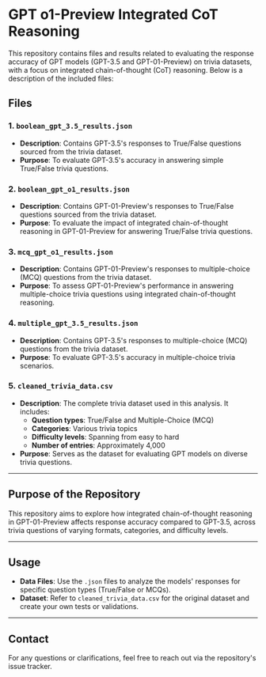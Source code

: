 # GPT o1-Preview Integrated CoT Reasoning

This repository contains files and results related to evaluating the response accuracy of GPT models (GPT-3.5 and GPT-01-Preview) on trivia datasets, with a focus on integrated chain-of-thought (CoT) reasoning. Below is a description of the included files:

## Files

### 1. `boolean_gpt_3.5_results.json`
- **Description**: Contains GPT-3.5's responses to True/False questions sourced from the trivia dataset.
- **Purpose**: To evaluate GPT-3.5's accuracy in answering simple True/False trivia questions.

### 2. `boolean_gpt_o1_results.json`
- **Description**: Contains GPT-01-Preview's responses to True/False questions sourced from the trivia dataset.
- **Purpose**: To evaluate the impact of integrated chain-of-thought reasoning in GPT-01-Preview for answering True/False trivia questions.

### 3. `mcq_gpt_o1_results.json`
- **Description**: Contains GPT-01-Preview's responses to multiple-choice (MCQ) questions from the trivia dataset.
- **Purpose**: To assess GPT-01-Preview's performance in answering multiple-choice trivia questions using integrated chain-of-thought reasoning.

### 4. `multiple_gpt_3.5_results.json`
- **Description**: Contains GPT-3.5's responses to multiple-choice (MCQ) questions from the trivia dataset.
- **Purpose**: To evaluate GPT-3.5's accuracy in multiple-choice trivia scenarios.

### 5. `cleaned_trivia_data.csv`
- **Description**: The complete trivia dataset used in this analysis. It includes:
  - **Question types**: True/False and Multiple-Choice (MCQ)
  - **Categories**: Various trivia topics
  - **Difficulty levels**: Spanning from easy to hard
  - **Number of entries**: Approximately 4,000
- **Purpose**: Serves as the dataset for evaluating GPT models on diverse trivia questions.

---

## Purpose of the Repository
This repository aims to explore how integrated chain-of-thought reasoning in GPT-01-Preview affects response accuracy compared to GPT-3.5, across trivia questions of varying formats, categories, and difficulty levels.

---

## Usage
- **Data Files**: Use the `.json` files to analyze the models' responses for specific question types (True/False or MCQs).
- **Dataset**: Refer to `cleaned_trivia_data.csv` for the original dataset and create your own tests or validations.

---

## Contact
For any questions or clarifications, feel free to reach out via the repository's issue tracker.
